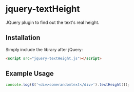 jquery-textHeight
=================

JQuery plugin to find out the text's real height.

Installation
-----------
Simply include the library after jQuery:
````html
<script src="jquery-textHeight.js"></script>
````

Example Usage
------------

````javascript
console.log($('<div>somerandomtext</div>').textHeight());
````
